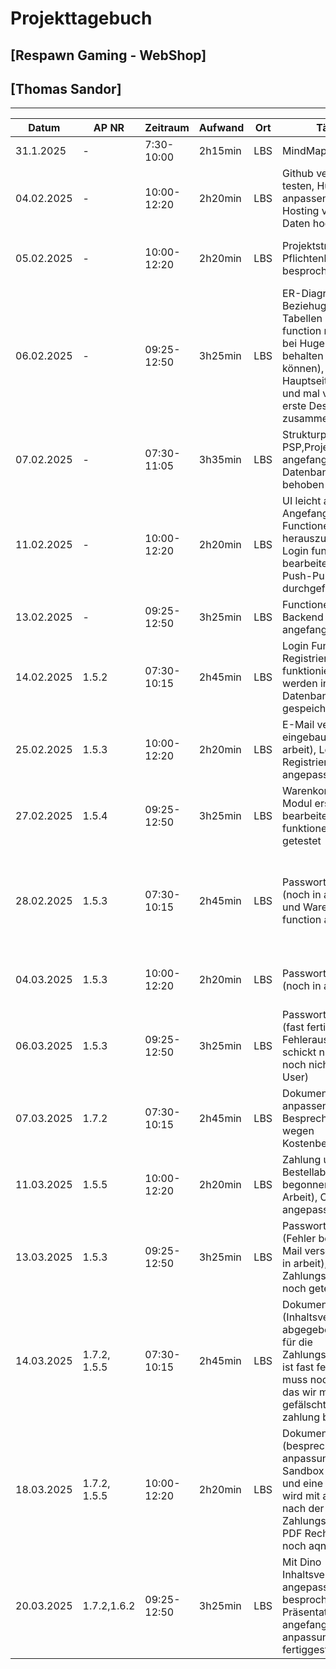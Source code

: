 # Projekttagebuch
## [Respawn Gaming - WebShop]

## [Thomas Sandor]
---
Datum|AP NR|Zeitraum|Aufwand|Ort|Tätigkeit|Probleme|Quellen
-----|-----|--------|-------|---|---------|--------|-------
31.1.2025|-|7:30-10:00|2h15min|LBS|MindMap|Ideenfindung|[Projektmanagement]
04.02.2025|-|10:00-12:20|2h20min|LBS|Github verbindung testen, Huge anpassen, Online Hosting versuchen Daten hochzuladen|Daten beim Online Hosting raufspielen|[Projektmanagement]
05.02.2025|-|10:00-12:20|2h20min|LBS|Projektstrukturplanung, Pflichtenheft besprochen|Aufpassen beim Strukturieren der Planung|[Projektmanagement]
06.02.2025|-|09:25-12:50|3h25min|LBS|ER-Diagram mit den Beziehugen der Tabellen erstellt, function nachschauen bei Huge (welche behalten werden können), Mit Dino die Hauptseite besprechen und mal versuchen das erste Design zusammen zu erstellen|---|[Projektmanagement]
07.02.2025|-|07:30-11:05|3h35min|LBS|Strukturplan PSP,Projekthandbuch angefangen, Datenbank problem behoben|---|[Projektmanagement]
11.02.2025|-|10:00-12:20|2h20min|LBS|UI leicht angepasst, Angefangen mit Functionen herauszusuchen und Login function zu bearbeiten, Github Push-Pull Tests durchgeführt|---|[Projektmanagement]
13.02.2025|-|09:25-12:50|3h25min|LBS|Functionen bearbeiten, Backend bearbeitung angefangen|---|[Projektmanagement]
14.02.2025|1.5.2|07:30-10:15|2h45min|LBS|Login Function und Registrierung funktioniern und daten werden in die Datenbank gespeichert.|---|[Github]
25.02.2025|1.5.3|10:00-12:20|2h20min|LBS|E-Mail verifikation eingebaut (noch in arbeit), Login und Registrierung angepasst|---|[Github]
27.02.2025|1.5.4|09:25-12:50|3h25min|LBS|Warenkorb Controller, Modul erstellt und bearbeitet, Mit Dino funktionen mal getestet|Community Page gab nur Error Page aus|[Github]
28.02.2025|1.5.3|07:30-10:15|2h45min|LBS|Passwort Rücksetzung (noch in arbeit), Login und Warenkorb function angepasst|Bei mir gab es leider zum Schluss ein paar Probleme mit PHP Storm wegen der Lizenz|[Github]
04.03.2025|1.5.3|10:00-12:20|2h20min|LBS|Passwort Rücksetzung (noch in arbeit)|Gibt mir immer den selben Fehler aus|[Github]
06.03.2025|1.5.3|09:25-12:50|3h25min|LBS|Passwort Rücksetzung (fast fertig, Keine Fehlerausgabe mehr schickt nur die mail noch nicht an den User)||[Github]
07.03.2025|1.7.2|07:30-10:15|2h45min|LBS|Dokumentation anpassen, Besprechung mit Dino wegen Kostenberechnung||[Github]
11.03.2025|1.5.5|10:00-12:20|2h20min|LBS|Zahlung und Bestellabwicklung begonnen (noch in Arbeit), CartController angepasst||[Github]
13.03.2025|1.5.3|09:25-12:50|3h25min|LBS|Passwort Rücksetzung (Fehler behoben, E-Mail versendung noch in arbeit), Zahlungsfunktion wird noch getestet||[Github]
14.03.2025|1.7.2, 1.5.5|07:30-10:15|2h45min|LBS|Dokumentation (Inhaltsverzeichnis abgegeben), Frontend für die Zahlungsabwicklung ist fast fertig und ich muss noch schaffen das wir mal eine gefälschte PayPal zahlung bekommen|#|[Github]
18.03.2025|1.7.2, 1.5.5|10:00-12:20|2h20min|LBS|Dokumentation (besprechung und anpassung), Paypal Sandbox funktioniert und eine Rechnung wird mit ausgeschickt nach der Zahlungsabwicklung, PDF Rechnung wird noch aqngepasst|IDE hat nicht funktioniert weshalb ich nichts hochpushen konnte|[Github]
20.03.2025|1.7.2,1.6.2|09:25-12:50|3h25min|LBS|Mit Dino Inhaltsverzeichnis angepasst und besprochen, Präsentation angefangen und PDF anpassung fertiggestellt||[Github]
